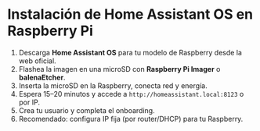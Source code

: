 # Instalación de Home Assistant OS en Raspberry Pi

1. Descarga **Home Assistant OS** para tu modelo de Raspberry desde la web oficial.
2. Flashea la imagen en una microSD con **Raspberry Pi Imager** o **balenaEtcher**.
3. Inserta la microSD en la Raspberry, conecta red y energía.
4. Espera 15–20 minutos y accede a `http://homeassistant.local:8123` o por IP.
5. Crea tu usuario y completa el onboarding.
6. Recomendado: configura IP fija (por router/DHCP) para tu Raspberry.
